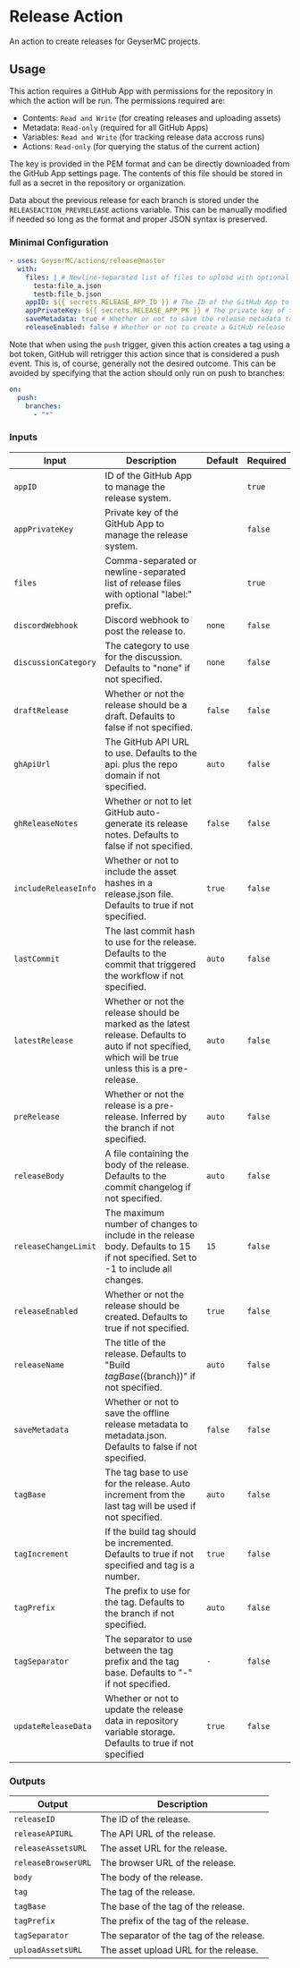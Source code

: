 # Release Action

An action to create releases for GeyserMC projects.

## Usage

This action requires a GitHub App with permissions for the repository in which the action will be run. The permissions required are:
- Contents: `Read and Write` (for creating releases and uploading assets)
- Metadata: `Read-only` (required for all GitHub Apps)
- Variables: `Read and Write` (for tracking release data accross runs)
- Actions: `Read-only` (for querying the status of the current action)

The key is provided in the PEM format and can be directly downloaded from the GitHub App settings page. The contents of this file should be stored in full as a secret in the repository or organization.

Data about the previous release for each branch is stored under the `RELEASEACTION_PREVRELEASE` actions variable. This can be manually modified if needed so long as the format and proper JSON syntax is preserved.

### Minimal Configuration

```yaml
- uses: GeyserMC/actions/release@master
  with:
    files: | # Newline-separated list of files to upload with optional "label:" prefix
      testa:file_a.json
      testb:file_b.json
    appID: ${{ secrets.RELEASE_APP_ID }} # The ID of the GitHub App to manage the release system
    appPrivateKey: ${{ secrets.RELEASE_APP_PK }} # The private key of the GitHub App in PEM format
    saveMetadata: true # Whether or not to save the release metadata to metadata.json
    releaseEnabled: false # Whether or not to create a GitHub release
```

Note that when using the `push` trigger, given this action creates a tag using a bot token, GitHub will retrigger this action since that is considered a push event. This is, of course, generally not the desired outcome. This can be avoided by specifying that the action should only run on push to branches:
```yaml
on:
  push:
    branches:
      - "*"
```

### Inputs

| Input                | Description                                                                                                                                            | Default | Required |
| -------------------- | ------------------------------------------------------------------------------------------------------------------------------------------------------ | ------- | -------- |
| `appID`              | ID of the GitHub App to manage the release system.                                                                                                     |         | `true`   |
| `appPrivateKey`      | Private key of the GitHub App to manage the release system.                                                                                            |         | `false`  |
| `files`              | Comma-separated or newline-separated list of release files with optional "label:" prefix.                                                              |         | `true`   |
| `discordWebhook`     | Discord webhook to post the release to.                                                                                                                | `none`  | `false`  |
| `discussionCategory` | The category to use for the discussion. Defaults to "none" if not specified.                                                                           | `none`  | `false`  |
| `draftRelease`       | Whether or not the release should be a draft. Defaults to false if not specified.                                                                      | `false` | `false`  |
| `ghApiUrl`           | The GitHub API URL to use. Defaults to the api. plus the repo domain if not specified.                                                                 | `auto`  | `false`  |
| `ghReleaseNotes`     | Whether or not to let GitHub auto-generate its release notes. Defaults to false if not specified.                                                      | `false` | `false`  |
| `includeReleaseInfo` | Whether or not to include the asset hashes in a release.json file. Defaults to true if not specified.                                                  | `true`  | `false`  |
| `lastCommit`         | The last commit hash to use for the release. Defaults to the commit that triggered the workflow if not specified.                                      | `auto`  | `false`  |
| `latestRelease`      | Whether or not the release should be marked as the latest release. Defaults to auto if not specified, which will be true unless this is a pre-release. | `auto`  | `false`  |
| `preRelease`         | Whether or not the release is a pre-release. Inferred by the branch if not specified.                                                                  | `auto`  | `false`  |
| `releaseBody`        | A file containing the body of the release. Defaults to the commit changelog if not specified.                                                          | `auto`  | `false`  |
| `releaseChangeLimit` | The maximum number of changes to include in the release body. Defaults to 15 if not specified. Set to -1 to include all changes.                       | `15`    | `false`  |
| `releaseEnabled`     | Whether or not the release should be created. Defaults to true if not specified.                                                                       | `true`  | `false`  |
| `releaseName`        | The title of the release. Defaults to "Build ${tagBase} (${branch})" if not specified.                                                                 | `auto`  | `false`  |
| `saveMetadata`       | Whether or not to save the offline release metadata to metadata.json. Defaults to false if not specified.                                              | `false` | `false`  |
| `tagBase`            | The tag base to use for the release. Auto increment from the last tag will be used if not specified.                                                   | `auto`  | `false`  |
| `tagIncrement`       | If the build tag should be incremented. Defaults to true if not specified and tag is a number.                                                         | `true`  | `false`  |
| `tagPrefix`          | The prefix to use for the tag. Defaults to the branch if not specified.                                                                                | `auto`  | `false`  |
| `tagSeparator`       | The separator to use between the tag prefix and the tag base. Defaults to "-" if not specified.                                                        | `-`     | `false`  |
| `updateReleaseData`  | Whether or not to update the release data in repository variable storage. Defaults to true if not specified                                            | `true`  | `false`  | 

### Outputs

| Output              | Description                              |
| ------------------- | ---------------------------------------- |
| `releaseID`         | The ID of the release.                   |
| `releaseAPIURL`     | The API URL of the release.              |
| `releaseAssetsURL`  | The asset URL for the release.           |
| `releaseBrowserURL` | The browser URL of the release.          |
| `body`              | The body of the release.                 |
| `tag`               | The tag of the release.                  |
| `tagBase`           | The base of the tag of the release.      |
| `tagPrefix`         | The prefix of the tag of the release.    |
| `tagSeparator`      | The separator of the tag of the release. |
| `uploadAssetsURL`   | The asset upload URL for the release.    |